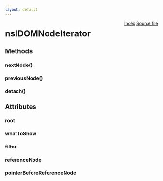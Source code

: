 ```yaml
---
layout: default
---
```

<div class='links' style='float:right'><a href="../index.html">Index</a>
<a href="http://dxr.mozilla.org/mozilla-central/source/dom/interfaces/traversal/nsIDOMNodeIterator.idl">Source file</a>
</div>

# nsIDOMNodeIterator #

## Methods ##

### nextNode() ###

### previousNode() ###

### detach() ###

## Attributes ##

### root ###

### whatToShow ###

### filter ###

### referenceNode ###

### pointerBeforeReferenceNode ###
